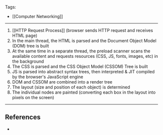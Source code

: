 Tags:
- [[Computer Networking]]
---
1. [[HTTP Request Process]] (browser sends HTTP request and receives HTML page)
2. In the main thread, the HTML is parsed and the Document Object Model (DOM) tree is built
3. At the same time in a separate thread, the preload scanner scans the available content and requests resources (CSS, JS, fonts, images, etc) in the background 
4. The CSS is parsed and the CSS Object Model (CSSOM) Tree is built
5. JS is parsed into abstract syntax trees, then interpreted & JIT compiled by the browser's JavaScript engine
6. DOM and CSSOM are combined into a render tree
7. The layout (size and position of each object) is determined
8. The individual nodes are painted (converting each box in the layout into pixels on the screen)

---
## References
- 
